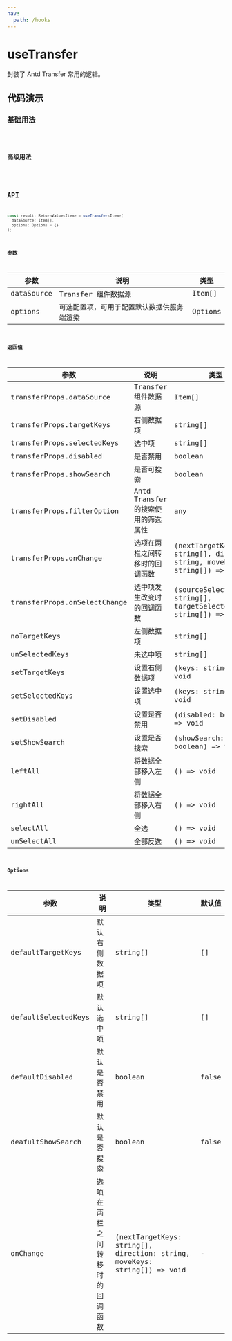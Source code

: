 ```yaml
---
nav:
  path: /hooks
---
```


# useTransfer

封装了 Antd Transfer 常用的逻辑。

## 代码演示

### 基础用法

<code src="./demo/demo1.tsx" />

### 高级用法

<code src="./demo/demo2.tsx" />

## API

```typescript
const result: ReturnValue<Item> = useTransfer<Item>(
  dataSource: Item[],
  options: Options = {}
);
```

### 参数

| 参数       | 说明                                       | 类型    |
| ---------- | ------------------------------------------ | ------- |
| dataSource | Transfer 组件数据源                        | Item[]  |
| options    | 可选配置项，可用于配置默认数据供服务端渲染 | Options |

### 返回值

| 参数                         | 说明                               | 类型                                                                      |
| ---------------------------- | ---------------------------------- | ------------------------------------------------------------------------- |
| transferProps.dataSource     | Transfer 组件数据源                | Item[]                                                                    |
| transferProps.targetKeys     | 右侧数据项                         | string[]                                                                  |
| transferProps.selectedKeys   | 选中项                             | string[]                                                                  |
| transferProps.disabled       | 是否禁用                           | boolean                                                                   |
| transferProps.showSearch     | 是否可搜索                         | boolean                                                                   |
| transferProps.filterOption   | Antd Transfer 的搜索使用的筛选属性 | any                                                                       |
| transferProps.onChange       | 选项在两栏之间转移时的回调函数     | (nextTargetKeys: string[], direction: string, moveKeys: string[]) => void |
| transferProps.onSelectChange | 选中项发生改变时的回调函数         | (sourceSelectedKeys: string[], targetSelectedKeys: string[]) => void      |
| noTargetKeys                 | 左侧数据项                         | string[]                                                                  |
| unSelectedKeys               | 未选中项                           | string[]                                                                  |
| setTargetKeys                | 设置右侧数据项                     | (keys: string[]) => void                                                  |
| setSelectedKeys              | 设置选中项                         | (keys: string[]) => void                                                  |
| setDisabled                  | 设置是否禁用                       | (disabled: boolean) => void                                               |
| setShowSearch                | 设置是否搜索                       | (showSearch: boolean) => void                                             |
| leftAll                      | 将数据全部移入左侧                 | () => void                                                                |
| rightAll                     | 将数据全部移入右侧                 | () => void                                                                |
| selectAll                    | 全选                               | () => void                                                                |
| unSelectAll                  | 全部反选                           | () => void                                                                |

### Options

| 参数                | 说明                           | 类型                                                                      | 默认值 |
| ------------------- | ------------------------------ | ------------------------------------------------------------------------- | ------ |
| defaultTargetKeys   | 默认右侧数据项                 | string[]                                                                  | []     |
| defaultSelectedKeys | 默认选中项                     | string[]                                                                  | []     |
| defaultDisabled     | 默认是否禁用                   | boolean                                                                   | false  |
| deafultShowSearch   | 默认是否搜索                   | boolean                                                                   | false  |
| onChange            | 选项在两栏之间转移时的回调函数 | (nextTargetKeys: string[], direction: string, moveKeys: string[]) => void | -      |
